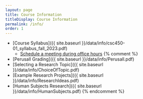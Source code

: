 ```yaml
---
layout: page
title: Course Information 
titleDisplay: Course Information 
permalink: /info/
order: 1
---
```


* [Course Syllabus]({{ site.baseurl }}/data/info/csc450-01_syllabus_fall_2023.pdf) 
  * [Schedule a meeting during office hours](https://outlook.office.com/bookwithme/user/0acaa1ae25934137a8606a78e6582ea5@easternct.edu/meetingtype/SVRwCe7HMUGxuT6WGxi68g2)
{% comment %}
* [Perusall Grading]({{ site.baseurl }}/data/info/Perusall.pdf)
* [Selecting a Research Topic]({{ site.baseurl }}/data/info/ChoiceOfTopic.pdf)
* [Example Research Projects]({{ site.baseurl }}/data/info/ResearchIdeas.pdf)
* [Human Subjects Research]({{ site.baseurl }}/data/info/HumanSubjects.pdf)
{% endcomment %}
